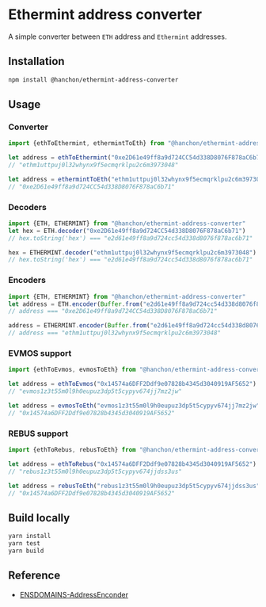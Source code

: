 # Ethermint address converter

A simple converter between `ETH` address and `Ethermint` addresses.

## Installation

``` sh
npm install @hanchon/ethermint-address-converter
```

## Usage

### Converter

``` ts
import {ethToEthermint, ethermintToEth} from "@hanchon/ethermint-address-converter"

let address = ethToEthermint("0xe2D61e49ff8a9d724CC54d338D8076F878aC6b71")
// "ethm1uttpuj0l32whynx9f5ecmqrklpu2c6m3973048"

let address = ethermintToEth("ethm1uttpuj0l32whynx9f5ecmqrklpu2c6m3973048")
// "0xe2D61e49ff8a9d724CC54d338D8076F878aC6b71"
```

### Decoders

``` ts
import {ETH, ETHERMINT} from "@hanchon/ethermint-address-converter"
let hex = ETH.decoder("0xe2D61e49ff8a9d724CC54d338D8076F878aC6b71")
// hex.toString('hex') === "e2d61e49ff8a9d724cc54d338d8076f878ac6b71"

hex = ETHERMINT.decoder("ethm1uttpuj0l32whynx9f5ecmqrklpu2c6m3973048")
// hex.toString('hex') === "e2d61e49ff8a9d724cc54d338d8076f878ac6b71"
```

### Encoders

``` ts
import {ETH, ETHERMINT} from "@hanchon/ethermint-address-converter"
let address = ETH.encoder(Buffer.from("e2d61e49ff8a9d724cc54d338d8076f878ac6b71","hex"))
// address === "0xe2D61e49ff8a9d724CC54d338D8076F878aC6b71"

address = ETHERMINT.encoder(Buffer.from("e2d61e49ff8a9d724cc54d338d8076f878ac6b71","hex"))
// address === "ethm1uttpuj0l32whynx9f5ecmqrklpu2c6m3973048"
```

### EVMOS support
```ts
import {ethToEvmos, evmosToEth} from "@hanchon/ethermint-address-converter"

let address = ethToEvmos("0x14574a6DFF2Ddf9e07828b4345d3040919AF5652")
// "evmos1z3t55m0l9h0eupuz3dp5t5cypyv674jj7mz2jw"

let address = evmosToEth("evmos1z3t55m0l9h0eupuz3dp5t5cypyv674jj7mz2jw")
// "0x14574a6DFF2Ddf9e07828b4345d3040919AF5652"
```

### REBUS support
```ts
import {ethToRebus, rebusToEth} from "@hanchon/ethermint-address-converter"

let address = ethToRebus("0x14574a6DFF2Ddf9e07828b4345d3040919AF5652")
// "rebus1z3t55m0l9h0eupuz3dp5t5cypyv674jjdss3us"

let address = rebusToEth("rebus1z3t55m0l9h0eupuz3dp5t5cypyv674jjdss3us")
// "0x14574a6DFF2Ddf9e07828b4345d3040919AF5652"
```


## Build locally

``` sh
yarn install
yarn test
yarn build
```

## Reference

- [ENSDOMAINS-AddressEnconder](https://github.com/ensdomains/address-encoder)
